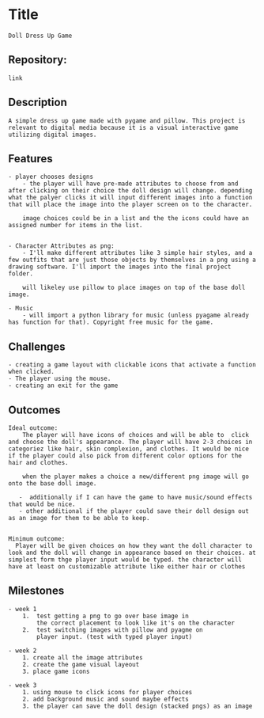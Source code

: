 # Title
    Doll Dress Up Game

## Repository:
    link

## Description
    A simple dress up game made with pygame and pillow. This project is relevant to digital media because it is a visual interactive game utilizing digital images.


## Features

    - player chooses designs
        - the player will have pre-made attributes to choose from and after clicking on their choice the doll design will change. depending what the palyer clicks it will input different images into a function that will place the image into the player screen on to the character.

        image choices could be in a list and the the icons could have an assigned number for items in the list.


    - Character Attributes as png:
        - I'll make different attributes like 3 simple hair styles, and a few outfits that are just those objects by themselves in a png using a drawing software. I'll import the images into the final project folder.

        will likeley use pillow to place images on top of the base doll image.

    - Music
        - will import a python library for music (unless pyagame already has function for that). Copyright free music for the game.

## Challenges
    - creating a game layout with clickable icons that activate a function when clicked. 
    - The player using the mouse. 
    - creating an exit for the game

## Outcomes
    Ideal outcome:
        The player will have icons of choices and will be able to  click and choose the doll's appearance. The player will have 2-3 choices in categoriez like hair, skin complexion, and clothes. It would be nice if the player could also pick from different color options for the hair and clothes. 

        when the player makes a choice a new/different png image will go onto the base doll image.
    
       -  additionally if I can have the game to have music/sound effects that would be nice.
       - other additional if the player could save their doll design out as an image for them to be able to keep.
    

    Minimum outcome:
      Player will be given choices on how they want the doll character to look and the doll will change in appearance based on their choices. at simplest form thge player input would be typed. the character will have at least on customizable attribute like either hair or clothes

## Milestones
    - week 1
        1.  test getting a png to go over base image in
            the correct placement to look like it's on the character
        2.  test switching images with pillow and pyagme on
            player input. (test with typed player input)

    - week 2
        1. create all the image attributes
        2. create the game visual layeout
        3. place game icons

    - week 3
        1. using mouse to click icons for player choices
        2. add background music and sound maybe effects
        3. the player can save the doll design (stacked pngs) as an image

